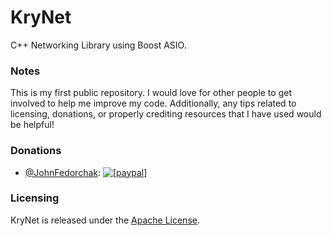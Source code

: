 # KryNet
C++ Networking Library using Boost ASIO.

### Notes
This is my first public repository. I would love for other people to get involved to help me improve my code. Additionally, any tips related to licensing, donations, or properly crediting resources that I have used would be helpful!

### Donations
* [@JohnFedorchak](https://github.com/JohnFedorchak): <a href="https://www.paypal.com/cgi-bin/webscr?cmd=_s-xclick&hosted_button_id=P9N8ZMFTAXBPS"><img src="https://www.paypalobjects.com/en_US/i/btn/btn_donate_SM.gif" alt="[paypal]" /></a>

### Licensing
KryNet is released under the [Apache License](http://www.apache.org/licenses/LICENSE-2.0).
